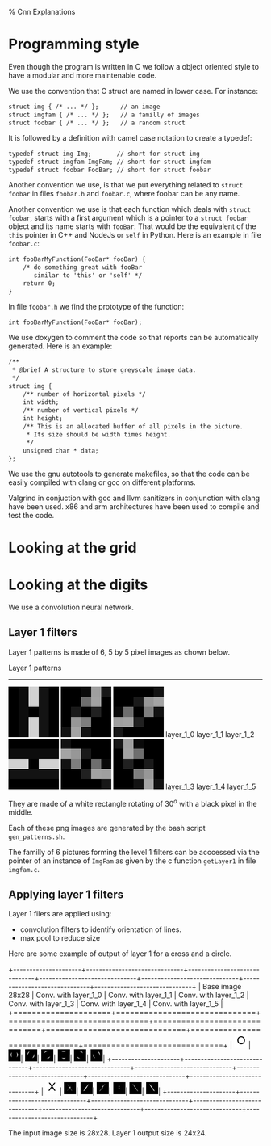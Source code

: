 % Cnn Explanations

# Programming style

Even though the program is written in C we follow a object oriented style to
have a modular and more maintenable code.

We use the convention that C struct are named in lower case. For instance:
```
struct img { /* ... */ };      // an image
struct imgfam { /* ... */ };   // a familly of images
struct foobar { /* ... */ };   // a random struct
```
It is followed by a definition with camel case notation to create a typedef:
```
typedef struct img Img;       // short for struct img 
typedef struct imgfam ImgFam; // short for struct imgfam
typedef struct foobar FooBar; // short for struct foobar
```

Another convention we use, is that we put everything related to ```struct foobar``` in
files ```foobar.h``` and ```foobar.c```, where foobar can be any name.

Another convention we use is that each function which deals with ```struct foobar```,
starts with a first argument which is a pointer to a ```struct foobar``` object and its name starts with ```fooBar```. That would be the equivalent
of the ```this``` pointer in C++ and NodeJs or ```self``` in Python. Here is an example in file ```foobar.c```:
```
int fooBarMyFunction(FooBar* fooBar) {
    /* do something great with fooBar
       similar to 'this' or 'self' */
    return 0;
}

```
In file ```foobar.h``` we find the prototype of the function:
```
int fooBarMyFunction(FooBar* fooBar);
```

We use doxygen to comment the code so that reports can be automatically generated. Here is an example:
```
/**
 * @brief A structure to store greyscale image data.
 */
struct img {
    /** number of horizontal pixels */
    int width;
    /** number of vertical pixels */
    int height;
    /** This is an allocated buffer of all pixels in the picture. 
     * Its size should be width times height.
     */
    unsigned char * data;
};
```

We use the gnu autotools to generate makefiles, so that the code can be easily compiled with clang or gcc on different platforms.

Valgrind in conjuction with gcc and llvm sanitizers in conjunction with clang have been used. x86 and arm architectures have been used to compile and test the code.

# Looking at the grid




# Looking at the digits

We use a convolution neural network.

## Layer 1 filters

Layer 1 patterns is made of 6, 5 by 5 pixel images as chown below.

Layer 1 patterns
------------------  ------------------  -------------------
![](layer_1_0.png)  ![](layer_1_1.png)  ![](layer_1_2.png)
layer_1_0           layer_1_1           layer_1_2
![](layer_1_3.png)  ![](layer_1_4.png)  ![](layer_1_5.png)
layer_1_3           layer_1_4           layer_1_5

They are made of a white rectangle rotating of $30^o$ with a black pixel
in the middle.

Each of these png images are generated by the bash script ```gen_patterns.sh```.

The familly of 6 pictures forming the level 1 filters can be acccessed via the pointer of an instance of ```ImgFam``` as given by the c function ```getLayer1``` in file ```imgfam.c```.



## Applying layer 1 filters

Layer 1 filers are applied using:
- convolution filters to identify orientation of lines.
- max pool to reduce size

Here are some example of output of layer 1 for a cross and a circle.


+---------------------+------------------------------+------------------------------+------------------------------+------------------------------+------------------------------+------------------------------+
| Base image 28x28    | Conv. with layer_1_0         | Conv. with layer_1_1         | Conv. with layer_1_2         | Conv. with layer_1_3         | Conv. with layer_1_4         | Conv. with layer_1_5         |
+=====================+==============================+==============================+==============================+==============================+==============================+==============================+
| ![](reference_O.png)| ![](firstLayerOutput_O_0.png)| ![](firstLayerOutput_O_1.png)| ![](firstLayerOutput_O_2.png)| ![](firstLayerOutput_O_3.png)| ![](firstLayerOutput_O_4.png)| ![](firstLayerOutput_O_5.png)|
+---------------------+------------------------------+------------------------------+------------------------------+------------------------------+------------------------------+------------------------------+
| ![](reference_X.png)| ![](firstLayerOutput_X_0.png)| ![](firstLayerOutput_X_1.png)| ![](firstLayerOutput_X_2.png)| ![](firstLayerOutput_X_3.png)| ![](firstLayerOutput_X_4.png)| ![](firstLayerOutput_X_5.png)|
+---------------------+------------------------------+------------------------------+------------------------------+------------------------------+------------------------------+------------------------------+

The input image size is 28x28. Layer 1 output size is 24x24. 